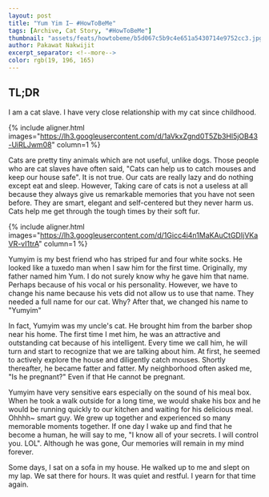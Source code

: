 ```yaml
---
layout: post
title: "Yum Yim I― #HowToBeMe"
tags: [Archive, Cat Story, "#HowToBeMe"]
thumbnail: "assets/feats/howtobeme/b5d067c5b9c4e651a5430714e9752cc3.jpg"
author: Pakawat Nakwijit
excerpt_separator: <!--more-->
color: rgb(19, 196, 165)
---
```


## TL;DR
I am a cat slave. I have very close relationship with my cat since childhood.
<!--more-->

{% include aligner.html images="https://lh3.googleusercontent.com/d/1aVkxZgnd0T5Zb3Hl5jOB43-UiRLJwm08" column=1 %}
 
Cats are pretty tiny animals which are not useful, unlike dogs. Those people who are cat slaves have often said, "Cats can help us to catch mouses and keep our house safe". It is not true. Our cats are really lazy and do nothing except eat and sleep. However, Taking care of cats is not a useless at all because they always give us remarkable memories that you have not seen before. They are smart, elegant and self-centered but they never harm us. Cats help me get through the tough times by their soft fur.

{% include aligner.html images="https://lh3.googleusercontent.com/d/1Gicc4i4n1MaKAuCtGDIjVKaVR-vI1trA" column=1 %}

Yumyim is my best friend who has striped fur and four white socks. He looked like a tuxedo man when I saw him for the first time. Originally, my father named him Yum. I do not surely know why he gave him that name. Perhaps because of his vocal or his personality. However, we have to change his name because his vets did not allow us to use that name. They needed a full name for our cat. Why? After that, we changed his name to "Yumyim"

In fact, Yumyim was my uncle's cat. He brought him from the barber shop near his home. The first time I met him, he was an attractive and outstanding cat because of his intelligent. Every time we call him, he will turn and start to recognize that we are talking about him. At first, he seemed to actively explore the house and diligently catch mouses. Shortly thereafter, he became fatter and fatter. My neighborhood often asked me, "Is he pregnant?" Even if that He cannot be pregnant.

Yumyim have very sensitive ears especially on the sound of his meal box. When he took a walk outside for a long time, we would shake his box and he would be running quickly to our kitchen and waiting for his delicious meal. Ohhhh~ smart guy.
We grew up together and experienced so many memorable moments together. If one day I wake up and find that he become a human, he will say to me, "I know all of your secrets. I will control you. LOL". Although he was gone, Our memories will remain in my mind forever.

Some days, I sat on a sofa in my house. He walked up to me and slept on my lap. We sat there for hours. It was quiet and restful. I yearn for that time again.
